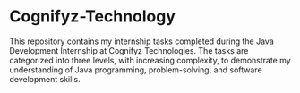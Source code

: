 # Cognifyz-Technology
This repository contains my internship tasks completed during the Java Development Internship at Cognifyz Technologies. The tasks are categorized into three levels, with increasing complexity, to demonstrate my understanding of Java programming, problem-solving, and software development skills.

